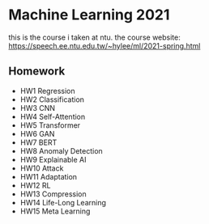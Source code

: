 # Machine Learning 2021
this is the course i taken at ntu.
the course website: https://speech.ee.ntu.edu.tw/~hylee/ml/2021-spring.html

## Homework
- HW1	Regression
- HW2	Classification 
- HW3	CNN
- HW4	Self-Attention
- HW5	Transformer
- HW6	GAN
- HW7	BERT
- HW8	Anomaly Detection
- HW9	Explainable AI
- HW10 Attack
- HW11 Adaptation
- HW12 RL
- HW13 Compression
- HW14 Life-Long Learning
- HW15 Meta Learning